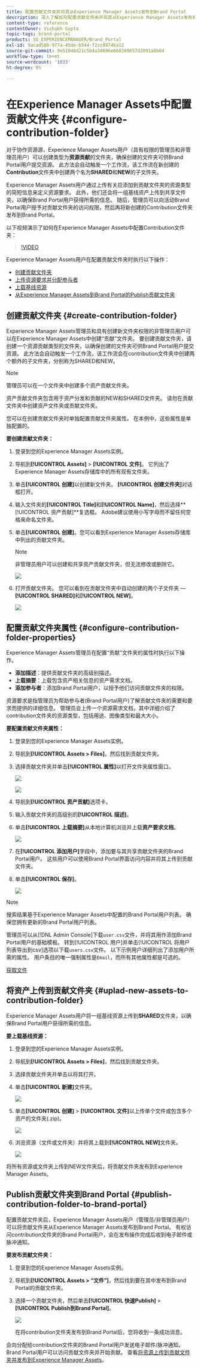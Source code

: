 ```yaml
---
title: 配置贡献文件夹并将其从Experience Manager Assets发布到Brand Portal
description: 深入了解如何配置贡献文件夹并将其从Experience Manager Assets发布到Brand Portal。
content-type: reference
contentOwner: Vishabh Gupta
topic-tags: brand-portal
products: SG_EXPERIENCEMANAGER/Brand_Portal
exl-id: 9acad588-977a-45de-b544-f2cc8874ba12
source-git-commit: 9e51048d21c5b4a34696e668309657d2091a8b04
workflow-type: tm+mt
source-wordcount: '1033'
ht-degree: 0%

---
```


# 在Experience Manager Assets中配置贡献文件夹 {#configure-contribution-folder}

对于协作资源源，Experience Manager Assets用户（具有权限的管理员和非管理员用户）可以创建类型为&#x200B;**资源贡献**&#x200B;的文件夹，确保创建的文件夹可供Brand Portal用户提交资源。  此方法会自动触发一个工作流，该工作流在新创建的&#x200B;**Contribution**&#x200B;文件夹中创建两个名为&#x200B;**SHARED**&#x200B;和&#x200B;**NEW**&#x200B;的子文件夹。

Experience Manager Assets用户通过上传有关应添加到贡献文件夹的资源类型的简短信息来定义资源要求。 此外，他们还会将一组基线资产上传到共享文件夹，以确保Brand Portal用户获得所需的信息。 随后，管理员可以向活动Brand Portal用户授予对贡献文件夹的访问权限，然后再将新创建的Contribution文件夹发布到Brand Portal。

以下视频演示了如何在Experience Manager Assets中配置Contribution文件夹：

>[!VIDEO](https://video.tv.adobe.com/v/30547)

Experience Manager Assets用户在配置贡献文件夹时执行以下操作：

* [创建贡献文件夹](#create-contribution-folder)
* [上传资源要求并分配参与者](#configure-contribution-folder-properties)
* [上载基线资源](#uplad-new-assets-to-contribution-folder)
* [从Experience Manager Assets到Brand Portal的Publish贡献文件夹](#publish-contribution-folder-to-brand-portal)

## 创建贡献文件夹 {#create-contribution-folder}

Experience Manager Assets管理员和具有创建新文件夹权限的非管理员用户可以在Experience Manager Assets中创建“贡献”文件夹。
要创建贡献文件夹，请创建一个资源贡献类型的文件夹，以确保创建的文件夹可供Brand Portal用户提交资源。 此方法会自动触发一个工作流，该工作流会在contribution文件夹中创建两个额外的子文件夹，分别称为SHARED和NEW。

>[!NOTE]
>
>管理员可以在一个文件夹中创建多个资产贡献文件夹。
>
>资产贡献文件夹包含用于资产分发和贡献的NEW和SHARED文件夹。 请勿在贡献文件夹中创建资产文件夹或贡献文件夹。


您可以在创建贡献文件夹时单独配置贡献文件夹属性。 在本例中，这些属性是单独配置的。

**要创建贡献文件夹：**

1. 登录到您的Experience Manager Assets实例。

1. 导航到&#x200B;**[!UICONTROL Assets]** > **[!UICONTROL 文件]**。 它列出了Experience Manager Assets存储库中的所有现有文件夹。

1. 单击&#x200B;**[!UICONTROL 创建]**&#x200B;以创建新文件夹。 **[!UICONTROL 创建文件夹]**&#x200B;对话框打开。

1. 输入文件夹的&#x200B;**[!UICONTROL Title]**&#x200B;和&#x200B;**[!UICONTROL Name]**，然后选择&#x200B;**[!UICONTROL 资产贡献]**复选框。
Adobe建议使用小写字母而不留任何空格来命名文件夹。

1. 单击&#x200B;**[!UICONTROL 创建]**。您可以看到Experience Manager Assets存储库中列出的贡献文件夹。

   >[!NOTE]
   >
   >非管理员用户可以创建和共享资产贡献文件夹，但无法修改或删除它。


   ![](assets/create-contribution-folder.png)

1. 打开贡献文件夹。 您可以看到在贡献文件夹中自动创建的两个子文件夹 — **[!UICONTROL SHARED]**&#x200B;和&#x200B;**[!UICONTROL NEW]**。

   ![](assets/contribution-folder.png)


## 配置贡献文件夹属性 {#configure-contribution-folder-properties}

Experience Manager Assets管理员在配置“贡献”文件夹的属性时执行以下操作。

* **添加描述**：提供贡献文件夹的高级别描述。
* **上载摘要**：上载包含资产相关信息的资产需求文档。
* **添加参与者**：添加Brand Portal用户，以授予他们访问贡献文件夹的权限。

资源要求是指管理员为帮助参与者(Brand Portal用户)了解贡献文件夹的需要和要求而提供的详细信息。 管理员会上传一个资源需求文档，其中详细介绍了contribution文件夹的资源类型，包括用途、图像类型和最大大小。

**要配置贡献文件夹属性：**

1. 登录到您的Experience Manager Assets实例。

1. 导航到&#x200B;**[!UICONTROL Assets > Files]**，然后找到贡献文件夹。
1. 选择贡献文件夹并单击&#x200B;**[!UICONTROL 属性]**&#x200B;以打开文件夹属性窗口。

   ![](assets/properties.png)

   ![](assets/contribution-folder-property1.png)

1. 导航到&#x200B;**[!UICONTROL 资产贡献]**&#x200B;选项卡。
1. 输入贡献文件夹的高级别的&#x200B;**[!UICONTROL 描述]**。
1. 单击&#x200B;**[!UICONTROL 上载摘要]**&#x200B;从本地计算机浏览并上载&#x200B;**资产要求文档**。

   ![](assets/upload.png)

1. 在&#x200B;**[!UICONTROL 添加用户]**&#x200B;字段中，添加要与其共享贡献文件夹的Brand Portal用户。 这些用户可以使用Brand Portal界面访问内容并将其上传到贡献文件夹。
1. 单击&#x200B;**[!UICONTROL 保存]**。

   ![](assets/contribution-folder-property3.png)

>[!NOTE]
>
>搜索结果基于Experience Manager Assets中配置的Brand Portal用户列表。 确保您拥有更新的Brand Portal用户列表。

管理员可以从[!DNL Admin Console]下载`user.csv`文件，并将其用作添加Brand Portal用户的基础模板。 转到[!UICONTROL 用户]并单击[!UICONTROL 将用户列表导出到csv]选项以下载`users.csv`文件。 以下示例用户详细列出了添加用户所需的属性。 用户条目的唯一强制属性是`Email`，而所有其他属性都是可选的。

[获取文件](assets/users.csv)

## 将资产上传到贡献文件夹 {#uplad-new-assets-to-contribution-folder}

Experience Manager Assets用户将一组基线资源上传到&#x200B;**SHARED**&#x200B;文件夹，以确保Brand Portal用户获得所需的信息。

**要上载基线资源：**

1. 登录到您的Experience Manager Assets实例。

1. 导航到&#x200B;**[!UICONTROL Assets > Files]**，然后找到贡献文件夹。

1. 选择贡献文件夹并单击以将其打开。

1. 单击&#x200B;**[!UICONTROL 新建]**&#x200B;文件夹。

   ![](assets/upload-new-assets1.png)

1. 单击&#x200B;**[!UICONTROL 创建]** > **[!UICONTROL 文件]**&#x200B;以上传单个文件或包含多个资产的文件夹(.zip)。

   ![](assets/upload-new-assets2.png)

1. 浏览资源（文件或文件夹）并将其上载到&#x200B;**[!UICONTROL NEW]**&#x200B;文件夹。

   ![](assets/upload-asset4.png)

将所有资源或文件夹上传到NEW文件夹后，将贡献文件夹发布到Experience Manager Assets。


## Publish贡献文件夹到Brand Portal {#publish-contribution-folder-to-brand-portal}

配置贡献文件夹后，Experience Manager Assets用户（管理员/非管理员用户）可以将贡献文件夹从Experience Manager Assets发布到Brand Portal。 有权访问contribution文件夹的Brand Portal用户，会在发布操作完成后收到电子邮件或脉冲通知。


**要发布贡献文件夹：**

1. 登录到您的Experience Manager Assets实例。

1. 导航到&#x200B;**[!UICONTROL Assets > “文件”]**，然后找到要在其中发布到Brand Portal的贡献文件夹。
1. 选择一个贡献文件夹，然后单击&#x200B;**[!UICONTROL 快速Publish]** > **[!UICONTROL Publish到Brand Portal]**。

   ![](assets/publish-contribution-folder-to-bp.png)

   在将contribution文件夹发布到Brand Portal后，您将收到一条成功消息。

会向分配给contribution文件夹的Brand Portal用户发送电子邮件/脉冲通知。 Brand Portal用户可以访问贡献文件夹并开始贡献。 查看[将资源上传到贡献文件夹并发布到Experience Manager Assets](brand-portal-publish-contribution-folder-to-aem-assets.md)。
